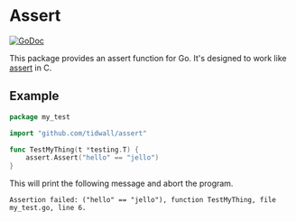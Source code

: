 # Assert

[![GoDoc](https://godoc.org/github.com/tidwall/assert?status.svg)](https://godoc.org/github.com/tidwall/assert)


This package provides an assert function for Go. 
It's designed to work like [assert](https://man7.org/linux/man-pages/man3/assert.3.html) in C.

## Example

```go
package my_test

import "github.com/tidwall/assert"

func TestMyThing(t *testing.T) {
    assert.Assert("hello" == "jello")
}
```

This will print the following message and abort the program.

```
Assertion failed: ("hello" == "jello"), function TestMyThing, file my_test.go, line 6.
```
